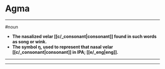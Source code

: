 # Agma
---
#noun
- **The nasalized velar [[c/_consonant|consonant]] found in such words as song or wink.**
- **The symbol ŋ, used to represent that nasal velar [[c/_consonant|consonant]] in IPA; [[e/_eng|eng]].**
---
---
